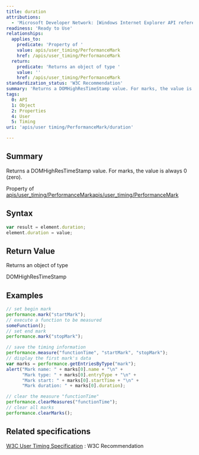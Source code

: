 ```yaml
---
title: duration
attributions:
  - 'Microsoft Developer Network: [Windows Internet Explorer API reference Article](http://msdn.microsoft.com/en-us/library/ie/hh828809%28v=vs.85%29.aspx)'
readiness: 'Ready to Use'
relationships:
  applies_to:
    predicate: 'Property of '
    value: apis/user_timing/PerformanceMark
    href: /apis/user_timing/PerformanceMark
  return:
    predicate: 'Returns an object of type '
    value: ''
    href: /apis/user_timing/PerformanceMark
standardization_status: 'W3C Recommendation'
summary: 'Returns a DOMHighResTimeStamp value. For marks, the value is always 0 (zero).'
tags:
  0: API
  1: Object
  2: Properties
  4: User
  5: Timing
uri: 'apis/user timing/PerformanceMark/duration'

---
```

## <span>Summary</span>

Returns a DOMHighResTimeStamp value. For marks, the value is always 0 (zero).

Property of [apis/user\_timing/PerformanceMark](/apis/user_timing/PerformanceMark)[apis/user\_timing/PerformanceMark](/apis/user_timing/PerformanceMark)

## <span>Syntax</span>

``` js
var result = element.duration;
element.duration = value;
```

## <span>Return Value</span>

Returns an object of type<span></span>

DOMHighResTimeStamp

## <span>Examples</span>

``` js
// set begin mark
performance.mark("startMark");
// execute a function to be measured
someFunction();
// set end mark
performance.mark("stopMark");

// save the timing information
performance.measure("functionTime", "startMark", "stopMark");
// display the first mark's data
var marks = performance.getEntriesByType("mark");
alert("Mark name: " + marks[0].name + "\n" +
      "Mark type: " + marks[0].entryType + "\n" +
      "Mark start: " + marks[0].startTime + "\n" +
      "Mark duration: " + marks[0].duration);

// clear the measure "functionTime"
performance.clearMeasures("functionTime");
// clear all marks
performance.clearMarks();
```

## <span>Related specifications</span>

[W3C User Timing Specification](http://www.w3.org/TR/user-timing/)
:   W3C Recommendation
